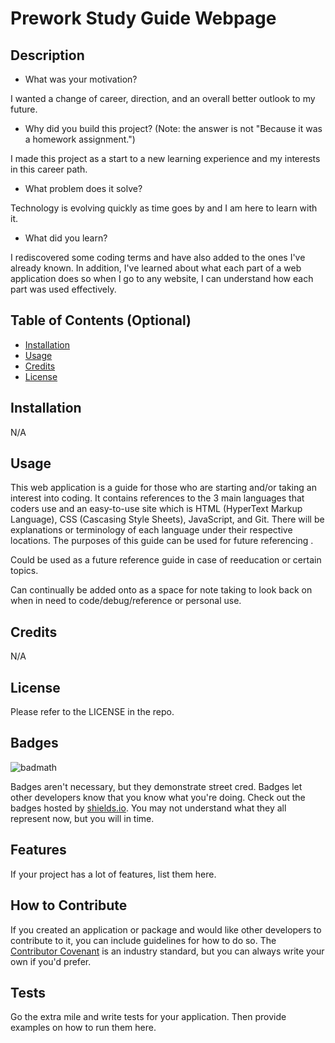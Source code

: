 # Prework Study Guide Webpage

## Description

- What was your motivation?

I wanted a change of career, direction, and an overall better outlook to my future.

- Why did you build this project? (Note: the answer is not "Because it was a homework assignment.")

I made this project as a start to a new learning experience and my interests in this career path.

- What problem does it solve?

Technology is evolving quickly as time goes by and I am here to learn with it.

- What did you learn?

I rediscovered some coding terms and have also added to the ones I've already known. In addition, I've learned about what each part of a web application does so when I go to any website, I can understand how each part was used effectively.

## Table of Contents (Optional)

- [Installation](#installation)
- [Usage](#usage)
- [Credits](#credits)
- [License](#license)

## Installation

N/A

## Usage

This web application is a guide for those who are starting and/or taking an interest into coding. It contains references to the 3 main languages that coders use and an easy-to-use site which is HTML (HyperText Markup Language), CSS (Cascasing Style Sheets), JavaScript, and Git. There will be explanations or terminology of each language under their respective locations. The purposes of this guide can be used for future referencing .

Could be used as a future reference guide in case of reeducation or certain topics.

Can continually be added onto as a space for note taking to look back on when in need to code/debug/reference or personal use.

## Credits

N/A

## License

Please refer to the LICENSE in the repo.

## Badges

![badmath](https://img.shields.io/github/languages/top/nielsenjared/badmath)

Badges aren't necessary, but they demonstrate street cred. Badges let other developers know that you know what you're doing. Check out the badges hosted by [shields.io](https://shields.io/). You may not understand what they all represent now, but you will in time.

## Features

If your project has a lot of features, list them here.

## How to Contribute

If you created an application or package and would like other developers to contribute to it, you can include guidelines for how to do so. The [Contributor Covenant](https://www.contributor-covenant.org/) is an industry standard, but you can always write your own if you'd prefer.

## Tests

Go the extra mile and write tests for your application. Then provide examples on how to run them here.